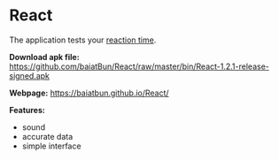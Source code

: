 # React

The application tests your [reaction time](https://en.wikipedia.org/wiki/Mental_chronometry). 

**Download apk file:** https://github.com/baiatBun/React/raw/master/bin/React-1.2.1-release-signed.apk

**Webpage:** https://baiatbun.github.io/React/

**Features:**

 - sound
 - accurate data
 - simple interface

